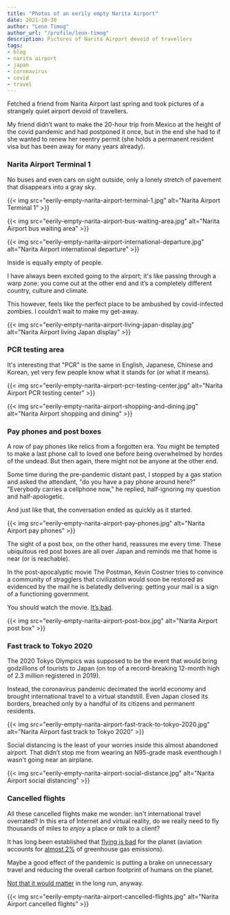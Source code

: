 ```yaml
---
title: "Photos of an eerily empty Narita Airport"
date: 2021-10-30
author: "Leon Timog"
author_url: "/profile/leon-timog"
description: Pictures of Narita Airport devoid of travellers
tags:
- blog
- narita airport
- japan
- coronavirus
- covid
- travel
---
```

Fetched a friend from Narita Airport last spring and took pictures of a strangely quiet airport devoid of travellers.

My friend didn’t want to make the 20-hour trip from Mexico at the height of the covid pandemic and had postponed it once, but in the end she had to if she wanted to renew her reentry permit (she holds a permanent resident visa but has been away for many years already).

### Narita Airport Terminal 1

No buses and even cars on sight outside, only a lonely stretch of pavement that disappears into a gray sky.

{{< img src="eerily-empty-narita-airport-terminal-1.jpg" alt="Narita Airport Terminal 1" >}}

{{< img src="eerily-empty-narita-airport-bus-waiting-area.jpg" alt="Narita Airport bus waiting area" >}}

{{< img src="eerily-empty-narita-airport-international-departure.jpg" alt="Narita Airport international departure" >}}

Inside is equally empty of people.

I have always been excited going to the airport; it's like passing through a warp zone: you come out at the other end and it’s a completely different country, culture and climate.

This however, feels like the perfect place to be ambushed by covid-infected zombies. I couldn’t wait to make my get-away.

{{< img src="eerily-empty-narita-airport-living-japan-display.jpg" alt="Narita Airport living Japan display" >}}

### PCR testing area

It's interesting that "PCR" is the same in English, Japanese, Chinese and Korean, yet very few people know what it stands for (or what it means).

{{< img src="eerily-empty-narita-airport-pcr-testing-center.jpg" alt="Narita Airport PCR testing center" >}}

{{< img src="eerily-empty-narita-airport-shopping-and-dining.jpg" alt="Narita Airport shopping and dining" >}}

### Pay phones and post boxes

A row of pay phones like relics from a forgotten era. You might be tempted to make a last phone call to loved one before being overwhelmed by hordes of the undead. But then again, there might not be anyone at the other end.

Some time during the pre-pandemic distant past, I stopped by a gas station and asked the attendant, "do you have a pay phone around here?" "Everybody carries a cellphone now," he replied, half-ignoring my question and half-apologetic.

And just like that, the conversation ended as quickly as it started.

{{< img src="eerily-empty-narita-airport-pay-phones.jpg" alt="Narita Airport pay phones" >}}

The sight of a post box, on the other hand, reassures me every time. These ubiquitous red post boxes are all over Japan and reminds me that home is near (or is reachable).

In the post-apocalyptic movie The Postman, Kevin Costner tries to convince a community of stragglers that civilization would soon be restored as evidenced by the mail he is belatedly delivering: getting your mail is a sign of a functioning government.

You should watch the movie. [It’s bad](https://www.rogerebert.com/reviews/the-postman-1997).

{{< img src="eerily-empty-narita-airport-post-box.jpg" alt="Narita Airport post box" >}}

### Fast track to Tokyo 2020

The 2020 Tokyo Olympics was supposed to be the event that would bring godzillions of tourists to Japan (on top of a record-breaking 12-month high of 2.3 million registered in 2019).

Instead, the coronavirus pandemic decimated the world economy and brought international travel to a virtual standstill. Even Japan closed its borders, breached only by a handful of its citizens and permanent residents.

{{< img src="eerily-empty-narita-airport-fast-track-to-tokyo-2020.jpg" alt="Narita Airport fast track to Tokyo 2020" >}}

Social distancing is the least of your worries inside this almost abandoned airport. That didn’t stop me from wearing an N95-grade mask eventhough I wasn't going near an airplane.

{{< img src="eerily-empty-narita-airport-social-distance.jpg" alt="Narita Airport social distancing" >}}

### Cancelled flights

All these cancelled flights make me wonder: isn't international travel overrated? In this era of Internet and virtual reality, do we really need to fly thousands of miles to *enjoy* a place or *talk* to a client?

It has long been established that [flying is bad](https://www.theguardian.com/environment/ng-interactive/2019/jul/19/carbon-calculator-how-taking-one-flight-emits-as-much-as-many-people-do-in-a-year) for the planet (aviation accounts for [almost 2%](https://ourworldindata.org/co2-emissions-from-aviation) of greenhouse gas emissions).

Maybe a good effect of the pandemic is putting a brake on unnecessary travel and reducing the overall carbon footprint of humans on the planet.

[Not that it would matter](https://www.commondreams.org/news/2020/11/12/humans-may-have-passed-point-no-return-climate-crisis-says-study-doesnt-mean-all) in the long run, anyway.

{{< img src="eerily-empty-narita-airport-cancelled-flights.jpg" alt="Narita Airport cancelled flights" >}}
